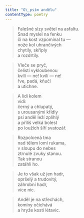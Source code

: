 ```yaml
---
title: "O\_psím andělu"
contentType: poetry
---
```


<section>

> Falešné slzy světel na asfaltu.  
> Snad myslel na fenku  
> či na kost vzpomínal tu —  
> nože kol uhrančivých  
> chytily, skříply  
> a rozdrtily.

</section>

<section>

> Vleče se pryč,  
> čelistí vykloubenou  
> kvílí — ne! kvílí — ne!  
> řve, padá, kňučí  
> a utichne.

</section>

<section>

> A lidi kolem  
> vidí:  
> černý a chlupatý,  
> s urousanými křídly  
> psí anděl leží zplihlý  
> a příliš velká bolest  
> po loužích šíří svatozář.

</section>

<section>

> Rozpolcená tma  
> nad tělem lomí rukama,  
> v sloupu do nebes  
> ztrnulé zvuky stanou.  
> Tak stranou  
> zatáhli ho.

</section>

<section>

> Je to však už jen hadr,  
> opršelý a trudovitý,  
> záhrobní hadr,  
> více nic.

</section>

<section>

> Anděl je na střechách,  
> komíny očichává  
> a hryže kosti létavic.

</section>
